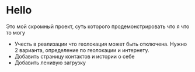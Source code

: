 # Hello

Это мой скромный проект, суть которого продемонстрировать что я что то могу

- Учесть в реализации что геолокация может быть отключена. Нужно 2 варианта, определение по геолокации и интернету.
- Добавить страницу контактов и истории о себе
- Добавить ленивую загрузку
